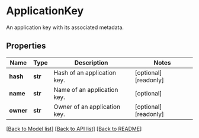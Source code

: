 # ApplicationKey

An application key with its associated metadata.

## Properties

| Name      | Type    | Description                  | Notes                 |
| --------- | ------- | ---------------------------- | --------------------- |
| **hash**  | **str** | Hash of an application key.  | [optional] [readonly] |
| **name**  | **str** | Name of an application key.  | [optional]            |
| **owner** | **str** | Owner of an application key. | [optional] [readonly] |

[[Back to Model list]](README.md#documentation-for-models) [[Back to API list]](README.md#documentation-for-api-endpoints) [[Back to README]](README.md)
